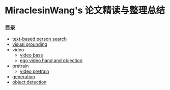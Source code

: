 # MiraclesinWang's 论文精读与整理总结
### 目录
- [text-based person search](https://github.com/MiraclesinWang/Miraclesin_paper_conclusion/blob/main/text_based_person_search%2Emd)
- [visual grounding](https://github.com/MiraclesinWang/Miraclesin_paper_conclusion/blob/main/visual_grounding%2Emd)
- video
	- [video base](https://github.com/MiraclesinWang/Miraclesin_paper_conclusion/blob/main/video_base%2Emd)
	- [ego video hand and objection](https://github.com/MiraclesinWang/Miraclesin_paper_conclusion/blob/main/ego_video_hand_and_objection%2Emd)
- pretrain
	- [video pretrain](https://github.com/MiraclesinWang/Miraclesin_paper_conclusion/blob/main/video_pretrain%2Emd)
- [generation](https://github.com/MiraclesinWang/Miraclesin_paper_conclusion/blob/main/generation%2Emd)
- [object detection](https://github.com/MiraclesinWang/Miraclesin_paper_conclusion/blob/main/object_detection.md)
